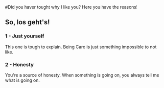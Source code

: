 <!-- # Welcome, Carolin, to the 1232131 reasons that make me like you so much!-->

#Did you haver tought why I like you? Here you have the reasons!

## So, los geht's!


### **1 - Just yourself**
This one is tough to explain. Being Caro is just something impossible to not like.

### **2 - Honesty**
You're a source of honesty. When something is going on, you always tell me what is going on.







<!--- List

1. Numbered
2. List

**Bold** and _Italic_ and `Code` text

[Link](url) and ![Image](src)

For more details see [Basic writing and formatting syntax](https://docs.github.com/en/github/writing-on-github/getting-started-with-writing-and-formatting-on-github/basic-writing-and-formatting-syntax).-->

